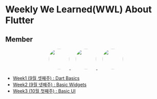 # Weekly We Learned(WWL) About Flutter 

## Member
<div align="center">
<a href="https://github.com/watchstep">
  <image src="https://avatars.githubusercontent.com/u/88659167?v=4"  width="64" height="64"  style="border-radius:70%">
</a>&nbsp;&nbsp;&nbsp;
<a href="https://github.com/haaem">
  <image src="https://avatars.githubusercontent.com/u/113160789?v=4"  width="64" height="64"  style="border-radius:70%">
</a>&nbsp;&nbsp;&nbsp;
<a href="https://github.com/hyunminyoo">
  <image src="https://avatars.githubusercontent.com/u/67991188?v=4"  width="64" height="64"  style="border-radius:70%">
</a>
</div>


- [Week1 (9월 셋째주) : Dart Basics](Week1)
- [Week2 (9월 넷째주) : Basic Widgets](Week2)
- [Week3 (10월 첫째주) : Basic UI](Week3)

